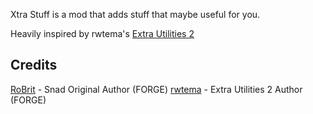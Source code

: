 Xtra Stuff is a mod that adds stuff that maybe useful for you.

Heavily inspired by rwtema's [Extra Utilities 2](https://github.com/rwtema/Extra-Utilities-2-Source)

## Credits

[RoBrit](https://github.com/RoBrit/Snad) - Snad Original Author (FORGE)
[rwtema](https://github.com/rwtema/Extra-Utilities-2-Source) - Extra Utilities 2 Author (FORGE)